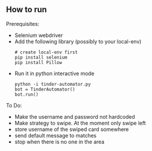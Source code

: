 ## How to run

Prerequisites:
* Selenium webdriver
* Add the following library (possibly to your local-env)
  ```
  # create local-env first
  pip install selenium
  pip install Pillow
  ```
* Run it in python interactive mode
  ```
  python -i tinder-automator.py
  bot = TinderAutomator()
  bot.run()
  ```
To Do:
* Make the username and password not hardcoded
* Make strategy to swipe. At the moment only swipe left
* store username of the swiped card somewhere
* send default message to matches
* stop when there is no one in the area
